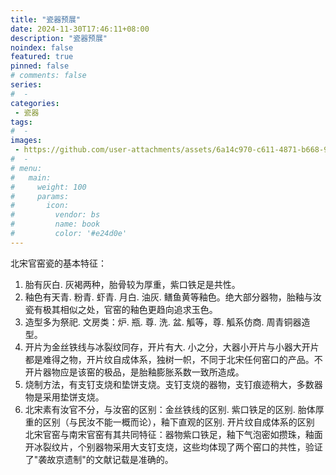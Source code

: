 ```yaml
---
title: "瓷器预展"
date: 2024-11-30T17:46:11+08:00
description: "瓷器预展"
noindex: false
featured: true
pinned: false
# comments: false
series:
#  - 
categories:
 - 瓷器
tags:
#  - 
images: 
 - https://github.com/user-attachments/assets/6a14c970-c611-4871-b668-9c52db734e8d
#  - 
# menu:
#   main:
#     weight: 100
#     params:
#       icon:
#         vendor: bs
#         name: book
#         color: '#e24d0e'
---
```


北宋官窑瓷的基本特征：
1. 胎有灰白. 灰褐两种，胎骨较为厚重，紫口铁足是共性。
2. 釉色有天青. 粉青. 虾青. 月白. 油灰. 鳝鱼黄等釉色。绝大部分器物，胎釉与汝瓷有极其相似之处，官窑的釉色更趋向追求玉色。
3. 造型多为祭祀. 文房类：炉. 瓶. 尊. 洗. 盆. 觚等，尊. 觚系仿商. 周青铜器造型。
4. 开片为金丝铁线与冰裂纹同存，开片有大. 小之分，大器小开片与小器大开片都是难得之物，开片纹自成体系，独树一帜，不同于北宋任何窑口的产品。不开片器物应是该窑的极品，是胎釉膨胀系数一致所造成。
5. 烧制方法，有支钉支烧和垫饼支烧。支钉支烧的器物，支钉痕迹稍大，多数器物是采用垫饼支烧。
6. 北宋素有汝官不分，与汝窑的区别：金丝铁线的区别. 紫口铁足的区别. 胎体厚重的区别（与民汝不能一概而论），釉下直观的区别. 开片纹自成体系的区别
北宋官窑与南宋官窑有其共同特征：器物紫口铁足，釉下气泡密如攒珠，釉面开冰裂纹片，个别器物采用大支钉支烧，这些均体现了两个窑口的共性，验证了"袭故京遗制"的文献记载是准确的。
